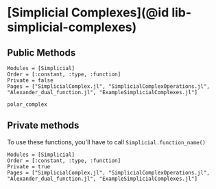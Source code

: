 # [Simplicial Complexes](@id lib-simplicial-complexes)

## Public Methods

```@autodocs
Modules = [Simplicial]
Order = [:constant, :type, :function]
Private = false
Pages = ["SimplicialComplex.jl", "SimplicialComplexOperations.jl", "Alexander_dual_function.jl", "ExampleSimplicialComplexes.jl"]
```

```@docs
polar_complex
```

## Private methods

To use these functions, you'll have to call `Simplicial.function_name()`

```@autodocs
Modules = [Simplicial]
Order = [:constant, :type, :function]
Private = true
Pages = ["SimplicialComplex.jl", "SimplicialComplexOperations.jl", "Alexander_dual_function.jl", "ExampleSimplicialComplexes.jl"]
```
